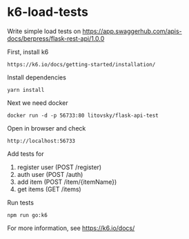 # k6-load-tests

Write simple load tests on https://app.swaggerhub.com/apis-docs/berpress/flask-rest-api/1.0.0

First, install k6

```
https://k6.io/docs/getting-started/installation/
```

Install dependencies
```
yarn install
```

Next we need docker

```
docker run -d -p 56733:80 litovsky/flask-api-test
```

Open in browser and check
```
http://localhost:56733
```

Add tests for

1. register user (POST /register)
2. auth user (POST /auth)
3. add item (POST /item/{itemName})
3. get items (GET /items)

Run tests

```
npm run go:k6 
```

For more information, see https://k6.io/docs/